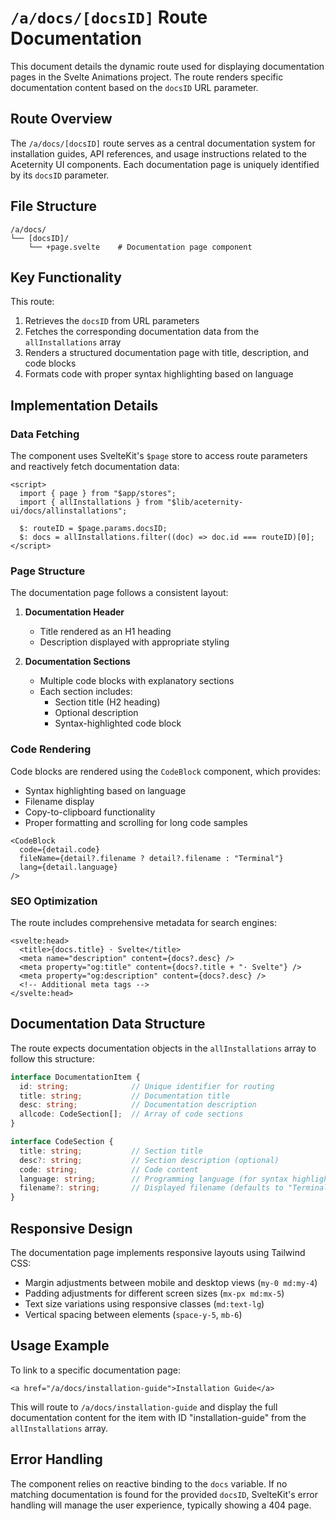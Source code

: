 # `/a/docs/[docsID]` Route Documentation

This document details the dynamic route used for displaying documentation pages in the Svelte Animations project. The route renders specific documentation content based on the `docsID` URL parameter.

## Route Overview

The `/a/docs/[docsID]` route serves as a central documentation system for installation guides, API references, and usage instructions related to the Aceternity UI components. Each documentation page is uniquely identified by its `docsID` parameter.

## File Structure

```
/a/docs/
└── [docsID]/
    └── +page.svelte    # Documentation page component
```

## Key Functionality

This route:
1. Retrieves the `docsID` from URL parameters
2. Fetches the corresponding documentation data from the `allInstallations` array
3. Renders a structured documentation page with title, description, and code blocks
4. Formats code with proper syntax highlighting based on language

## Implementation Details

### Data Fetching

The component uses SvelteKit's `$page` store to access route parameters and reactively fetch documentation data:

```svelte
<script>
  import { page } from "$app/stores";
  import { allInstallations } from "$lib/aceternity-ui/docs/allinstallations";
  
  $: routeID = $page.params.docsID;
  $: docs = allInstallations.filter((doc) => doc.id === routeID)[0];
</script>
```

### Page Structure

The documentation page follows a consistent layout:

1. **Documentation Header**
   - Title rendered as an H1 heading
   - Description displayed with appropriate styling
   
2. **Documentation Sections**
   - Multiple code blocks with explanatory sections
   - Each section includes:
     - Section title (H2 heading)
     - Optional description
     - Syntax-highlighted code block

### Code Rendering

Code blocks are rendered using the `CodeBlock` component, which provides:
- Syntax highlighting based on language
- Filename display
- Copy-to-clipboard functionality
- Proper formatting and scrolling for long code samples

```svelte
<CodeBlock
  code={detail.code}
  fileName={detail?.filename ? detail?.filename : "Terminal"}
  lang={detail.language}
/>
```

### SEO Optimization

The route includes comprehensive metadata for search engines:

```svelte
<svelte:head>
  <title>{docs.title} · Svelte</title>
  <meta name="description" content={docs?.desc} />
  <meta property="og:title" content={docs?.title + "· Svelte"} />
  <meta property="og:description" content={docs?.desc} />
  <!-- Additional meta tags -->
</svelte:head>
```

## Documentation Data Structure

The route expects documentation objects in the `allInstallations` array to follow this structure:

```typescript
interface DocumentationItem {
  id: string;              // Unique identifier for routing
  title: string;           // Documentation title
  desc: string;            // Documentation description
  allcode: CodeSection[];  // Array of code sections
}

interface CodeSection {
  title: string;           // Section title
  desc?: string;           // Section description (optional)
  code: string;            // Code content
  language: string;        // Programming language (for syntax highlighting)
  filename?: string;       // Displayed filename (defaults to "Terminal")
}
```

## Responsive Design

The documentation page implements responsive layouts using Tailwind CSS:
- Margin adjustments between mobile and desktop views (`my-0 md:my-4`)
- Padding adjustments for different screen sizes (`mx-px md:mx-5`)
- Text size variations using responsive classes (`md:text-lg`)
- Vertical spacing between elements (`space-y-5`, `mb-6`)

## Usage Example

To link to a specific documentation page:

```svelte
<a href="/a/docs/installation-guide">Installation Guide</a>
```

This will route to `/a/docs/installation-guide` and display the full documentation content for the item with ID "installation-guide" from the `allInstallations` array.

## Error Handling

The component relies on reactive binding to the `docs` variable. If no matching documentation is found for the provided `docsID`, SvelteKit's error handling will manage the user experience, typically showing a 404 page.